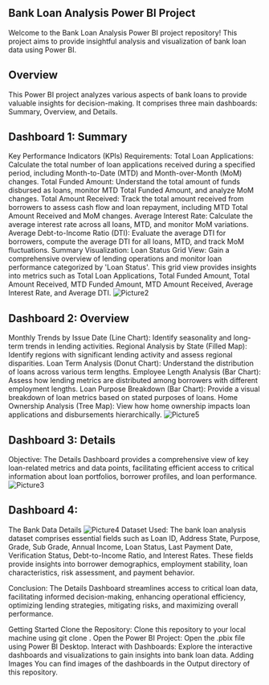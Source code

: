 ## Bank Loan Analysis Power BI Project
Welcome to the Bank Loan Analysis Power BI project repository! This project aims to provide insightful analysis and visualization of bank loan data using Power BI.

## Overview
This Power BI project analyzes various aspects of bank loans to provide valuable insights for decision-making. It comprises three main dashboards: Summary, Overview, and Details.

## Dashboard 1: Summary
Key Performance Indicators (KPIs) Requirements:
Total Loan Applications: Calculate the total number of loan applications received during a specified period, including Month-to-Date (MTD) and Month-over-Month (MoM) changes.
Total Funded Amount: Understand the total amount of funds disbursed as loans, monitor MTD Total Funded Amount, and analyze MoM changes.
Total Amount Received: Track the total amount received from borrowers to assess cash flow and loan repayment, including MTD Total Amount Received and MoM changes.
Average Interest Rate: Calculate the average interest rate across all loans, MTD, and monitor MoM variations.
Average Debt-to-Income Ratio (DTI): Evaluate the average DTI for borrowers, compute the average DTI for all loans, MTD, and track MoM fluctuations.
Summary Visualization:
Loan Status Grid View: Gain a comprehensive overview of lending operations and monitor loan performance categorized by 'Loan Status'. This grid view provides insights into metrics such as Total Loan Applications, Total Funded Amount, Total Amount Received, MTD Funded Amount, MTD Amount Received, Average Interest Rate, and Average DTI.
![Picture2](https://github.com/user-attachments/assets/49f9d142-10f5-47e3-b97d-e7223a418c7b)
## Dashboard 2: Overview
Monthly Trends by Issue Date (Line Chart): Identify seasonality and long-term trends in lending activities.
Regional Analysis by State (Filled Map): Identify regions with significant lending activity and assess regional disparities.
Loan Term Analysis (Donut Chart): Understand the distribution of loans across various term lengths.
Employee Length Analysis (Bar Chart): Assess how lending metrics are distributed among borrowers with different employment lengths.
Loan Purpose Breakdown (Bar Chart): Provide a visual breakdown of loan metrics based on stated purposes of loans.
Home Ownership Analysis (Tree Map): View how home ownership impacts loan applications and disbursements hierarchically.
![Picture5](https://github.com/user-attachments/assets/a4b9ffb4-ed3f-4841-888a-b925e231b2e0)

## Dashboard 3: Details
Objective:
The Details Dashboard provides a comprehensive view of key loan-related metrics and data points, facilitating efficient access to critical information about loan portfolios, borrower profiles, and loan performance.
![Picture3](https://github.com/user-attachments/assets/b72d06eb-5a7a-4171-af5a-d6e81442abba)
## Dashboard 4: 
The Bank Data Details 
![Picture4](https://github.com/user-attachments/assets/fc6a64cd-f05f-4a95-aeba-d8309f5670a9)
Dataset Used:
The bank loan analysis dataset comprises essential fields such as Loan ID, Address State, Purpose, Grade, Sub Grade, Annual Income, Loan Status, Last Payment Date, Verification Status, Debt-to-Income Ratio, and Interest Rates. These fields provide insights into borrower demographics, employment stability, loan characteristics, risk assessment, and payment behavior.

Conclusion:
The Details Dashboard streamlines access to critical loan data, facilitating informed decision-making, enhancing operational efficiency, optimizing lending strategies, mitigating risks, and maximizing overall performance.

Getting Started
Clone the Repository: Clone this repository to your local machine using git clone .
Open the Power BI Project: Open the .pbix file using Power BI Desktop.
Interact with Dashboards: Explore the interactive dashboards and visualizations to gain insights into bank loan data.
Adding Images
You can find images of the dashboards in the Output directory of this repository.


